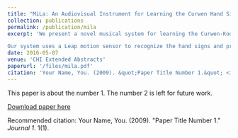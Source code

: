 ```yaml
---
title: "MiLa: An Audiovisual Instrument for Learning the Curwen Hand Signs"
collection: publications
permalink: /publication/mila
excerpt: 'We present a novel musical system for learning the Curwen-Kodaly hand signs, which stand for solfege syllables and pitches (do, re, mi, etc.). These hand postures comprise a system of musical notation typically used in sight-singing training to familiarize with patterns of musical tones. Therefore, what concerns us is music literacy as opposed to practice with any particular instrument. 

Our system uses a Leap motion sensor to recognize the hand signs and produce corresponding user-recorded sounds. For each hand sign, the system also displays a natural 3D scenery, which is intended to match the metaphorical nature of the tone and has a resemblance to the hand posture (eg mi is a steady or calm tone, so the hand sign is an open hand with palm downwards and the scenery is a calm but moving ocean).'
date: 2016-05-07
venue: 'CHI Extended Abstracts'
paperurl: '/files/mila.pdf'
citation: 'Your Name, You. (2009). &quot;Paper Title Number 1.&quot; <i>Journal 1</i>. 1(1).'
---
```

This paper is about the number 1. The number 2 is left for future work.

[Download paper here](files/mila.pdf)

Recommended citation: Your Name, You. (2009). "Paper Title Number 1." <i>Journal 1</i>. 1(1).